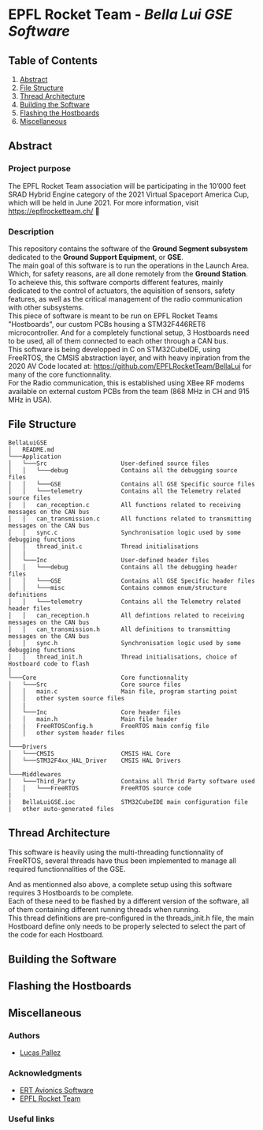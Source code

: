 # EPFL Rocket Team - <em>Bella Lui GSE Software</em>

## Table of Contents
1. [Abstract](#abstract)
2. [File Structure](#file-structure)
3. [Thread Architecture](#thread-architecture)
4. [Building the Software](#building-the-software)
5. [Flashing the Hostboards](#flashing-the-hostboards)
6. [Miscellaneous](#miscellaneous)

## Abstract
### Project purpose 
The EPFL Rocket Team association will be participating in the 10’000 feet 
SRAD Hybrid Engine category of the 2021 Virtual Spaceport America Cup, which will be held in June 2021. 
For more information, visit https://epflrocketteam.ch/ :rocket:

### Description
This repository contains the software of the <b>Ground Segment subsystem</b> dedicated to the <b>Ground Support Equipment</b>, or <b>GSE</b>.\
The main goal of this software is to run the operations in the Launch Area. Which, for safety reasons, are all done remotely from the <b>Ground Station</b>.\
To acheieve this, this software comports different features, mainly dedicated to the control of actuators, the aquisition of sensors, safety features, as well as the critical management of the radio communication with other subsystems.\
This piece of software is meant to be run on EPFL Rocket Teams "Hostboards", our custom PCBs housing a STM32F446RET6 microcontroller. And for a completely functional setup, 3 Hostboards need to be used, all of them connected to each other through a CAN bus.\
This software is being developped in C on STM32CubeIDE, using FreeRTOS, the CMSIS abstraction layer, and with heavy inpiration from the 2020 AV Code located at: https://github.com/EPFLRocketTeam/BellaLui for many of the core functionnality.\
For the Radio communication, this is established using XBee RF modems available on external custom PCBs from the team (868 MHz in CH and 915 MHz in USA).

## File Structure
```
BellaLuiGSE
│   README.md
└───Application
│   └───Src                     User-defined source files
│   │   └───debug               Contains all the debugging source files
│   │   └───GSE                 Contains all GSE Specific source files
│   │   └───telemetry           Contains all the Telemetry related source files
│   │   can_reception.c         All functions related to receiving messages on the CAN bus
│   │   can_transmission.c      All functions related to transmitting messages on the CAN bus
│   │   sync.c                  Synchronisation logic used by some debugging functions
│   │   thread_init.c           Thread initialisations
│   |
│   └───Inc                     User-defined header files
│   │   └───debug               Contains all the debugging header files
│   │   └───GSE                 Contains all GSE Specific header files
│   │   └───misc                Contains common enum/structure definitions
│   │   └───telemetry           Contains all the Telemetry related header files
│   │   can_reception.h         All defintions related to receiving messages on the CAN bus
│   │   can_transmission.h      All definitions to transmitting messages on the CAN bus
│   │   sync.h                  Synchronisation logic used by some debugging functions
│   │   thread_init.h           Thread initialisations, choice of Hostboard code to flash
│
└───Core                        Core functionnality
│   └───Src                     Core source files
│   │   main.c                  Main file, program starting point
│   │   other system source files
│   |
│   └───Inc                     Core header files
│   │   main.h                  Main file header
|   |   FreeRTOSConfig.h        FreeRTOS main config file
│   │   other system header files
│
└───Drivers
│   └───CMSIS                   CMSIS HAL Core
│   └───STM32F4xx_HAL_Driver    CMSIS HAL Drivers
│
└───Middlewares
│   └───Third_Party             Contains all Thrid Party software used
│   │   └───FreeRTOS            FreeRTOS source code
|
|   BellaLuiGSE.ioc             STM32CubeIDE main configuration file
|   other auto-generated files
```

## Thread Architecture
This software is heavily using the multi-threading functionnality of FreeRTOS, several threads have thus been implemented to manage all required functionnalities of the GSE.

<!-- INSERT PICTURE THREADS -->

And as mentionned also above, a complete setup using this software requires 3 Hostboards to be complete.\
Each of these need to be flashed by a different version of the software, all of them containing different running threads when running.\
This thread definitions are pre-configured in the threads_init.h file, the main Hostboard define only needs to be properly selected to select the part of the code for each Hostboard.

## Building the Software

<!-- TO FILL -->

## Flashing the Hostboards

<!-- TO FILL -->

## Miscellaneous

### Authors
* [Lucas Pallez](https://www.linkedin.com/in/lucas-pallez-37b47b1a4/)

### Acknowledgments
* [ERT Avionics Software](https://github.com/EPFLRocketTeam/BellaLui)
* [EPFL Rocket Team](https://epflrocketteam.ch/fr/)

### Useful links
<!-- TO FILL -->
